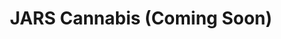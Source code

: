 ---
title: "JARS Cannabis (Coming Soon)"
url: /riverview/jars-cannabis-coming-soon/
shop: cannabis
---